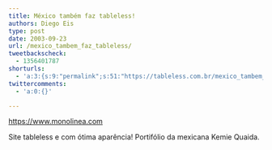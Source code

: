 ```yaml
---
title: México também faz tableless!
authors: Diego Eis
type: post
date: 2003-09-23
url: /mexico_tambem_faz_tableless/
tweetbackscheck:
  - 1356401787
shorturls:
  - 'a:3:{s:9:"permalink";s:51:"https://tableless.com.br/mexico_tambem_faz_tableless";s:7:"tinyurl";s:26:"https://tinyurl.com/3b5p2fg";s:4:"isgd";s:19:"https://is.gd/NhLYuc";}'
twittercomments:
  - 'a:0:{}'

---
```

<https://www.monolinea.com>
          
Site tableless e com ótima aparência! Portifólio da mexicana Kemie Quaida.